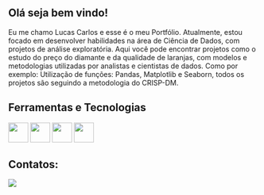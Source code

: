 ## Olá seja bem vindo! 
Eu me chamo Lucas Carlos e esse é o meu Portfólio.
Atualmente, estou focado em desenvolver habilidades na área de Ciência de Dados, com projetos de análise exploratória.
Aqui você pode encontrar projetos como o estudo do preço do diamante e da qualidade de laranjas, com modelos e metodologias utilizadas por analistas e cientistas de dados.
Como por exemplo: Utilização de funções: Pandas, Matplotlib e Seaborn, todos os projetos são seguindo a metodologia do CRISP-DM.


## Ferramentas e Tecnologias

<img loading="lazy" src="https://cdn.jsdelivr.net/gh/devicons/devicon@latest/icons/python/python-original.svg" width="40" height="40"/> <img loading="lazy" src="https://cdn.jsdelivr.net/gh/devicons/devicon@latest/icons/sqldeveloper/sqldeveloper-original.svg" width="40" height="40"/> <img loading="lazy" src="https://cdn.jsdelivr.net/gh/devicons/devicon@latest/icons/pandas/pandas-original-wordmark.svg" width="40" height="40"/> <img loading="lazy" src="https://cdn.jsdelivr.net/gh/devicons/devicon/icons/git/git-original.svg" width="40" height="40"/>

## Contatos:

<div>
<a href="https://www.linkedin.com/in/lucas-carlos-92a2a020b/" target="_blank"><img loading="lazy" src="https://img.shields.io/badge/-LinkedIn-%230077B5?style=for-the-badge&logo=linkedin&logoColor=white" target="_blank"></a>   
</div>



